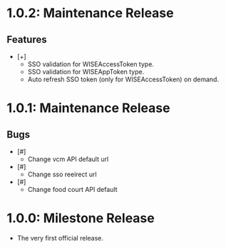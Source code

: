 # 1.0.2: Maintenance Release
## Features
 * [+]
    * SSO validation for WISEAccessToken type.
    * SSO validation for WISEAppToken type.
    * Auto refresh SSO token (only for WISEAccessToken) on demand.

# 1.0.1: Maintenance Release
## Bugs
 * [#]
    * Change vcm API default url
 * [#]
    * Change sso reeirect url
 * [#]
    * Change food court API default

# 1.0.0: Milestone Release
 - The very first official release.
